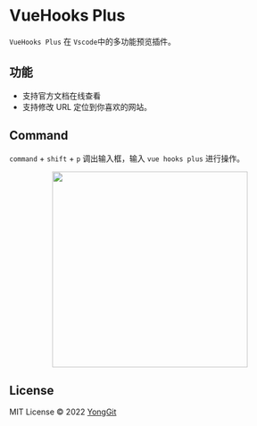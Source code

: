 # VueHooks Plus

`VueHooks Plus` 在 `Vscode`中的多功能预览插件。

## 功能

- 支持官方文档在线查看
- 支持修改 URL 定位到你喜欢的网站。

## Command

`command` + `shift` + `p` 调出输入框，输入 `vue hooks plus` 进行操作。

<p align="center">
<img width="350" src="https://github.com/InhiblabCore/vscode-vue-hooks-plus-site/preview1.png">
</p>

## License

MIT License © 2022 [YongGit](https://github.com/NelsonYong)
